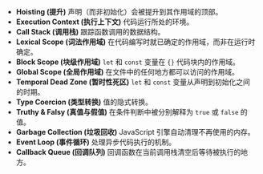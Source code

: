 - **Hoisting (提升)** 声明（而非初始化）会被提升到其作用域的顶部。
- **Execution Context (执行上下文)** 代码运行所处的环境。
- **Call Stack (调用栈)** 跟踪函数调用的数据结构。
- **Lexical Scope (词法作用域)** 在代码编写时就已确定的作用域，而非在运行时确定。
- **Block Scope (块级作用域)** `let` 和 `const` 变量在 `{}` 代码块内的作用域。
- **Global Scope (全局作用域)** 在文件中的任何地方都可以访问的作用域。
- **Temporal Dead Zone (暂时性死区)** `let` 和 `const` 变量从声明到初始化之间的时期。
- **Type Coercion (类型转换)** 值的隐式转换。
- **Truthy & Falsy (真值与假值)** 在条件判断中被分别解释为 `true` 或 `false` 的值。
- **Garbage Collection (垃圾回收)** JavaScript 引擎自动清理不再使用的内存。
- **Event Loop (事件循环)** 处理异步代码执行的机制。
- **Callback Queue (回调队列)** 回调函数在当前调用栈清空后等待被执行的地方。